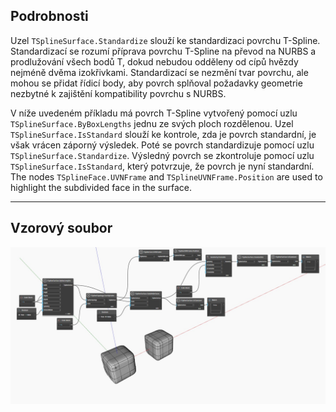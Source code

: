 ## Podrobnosti
Uzel `TSplineSurface.Standardize` slouží ke standardizaci povrchu T-Spline.
Standardizací se rozumí příprava povrchu T-Spline na převod na NURBS a prodlužování všech bodů T, dokud nebudou odděleny od cípů hvězdy nejméně dvěma izokřivkami. Standardizací se nezmění tvar povrchu, ale mohou se přidat řídicí body, aby povrch splňoval požadavky geometrie nezbytné k zajištění kompatibility povrchu s NURBS.

V níže uvedeném příkladu má povrch T-Spline vytvořený pomocí uzlu `TSplineSurface.ByBoxLengths` jednu ze svých ploch rozdělenou.
Uzel `TSplineSurface.IsStandard` slouží ke kontrole, zda je povrch standardní, je však vrácen záporný výsledek.
Poté se povrch standardizuje pomocí uzlu `TSplineSurface.Standardize`. Výsledný povrch se zkontroluje pomocí uzlu `TSplineSurface.IsStandard`, který potvrzuje, že povrch je nyní standardní.
The nodes `TSplineFace.UVNFrame` and `TSplineUVNFrame.Position` are used to highlight the subdivided face in the surface.
___
## Vzorový soubor

![TSplineSurface.Standardize](./Autodesk.DesignScript.Geometry.TSpline.TSplineSurface.Standardize_img.jpg)
